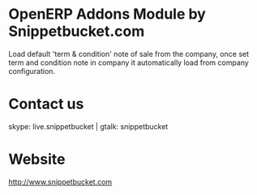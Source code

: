 OpenERP Addons Module by Snippetbucket.com
==========================================

Load default 'term & condition' note of sale from the company, once set term and condition note in company it automatically load from company configuration.

Contact us
==========
skype: live.snippetbucket | gtalk: snippetbucket

Website
=======
http://www.snippetbucket.com
